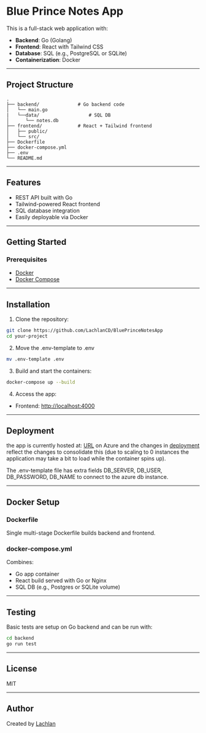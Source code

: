# Blue Prince Notes App

This is a full-stack web application with:

- **Backend**: Go (Golang)
- **Frontend**: React with Tailwind CSS
- **Database**: SQL (e.g., PostgreSQL or SQLite)
- **Containerization**: Docker

---

## Project Structure

```
.
├── backend/              # Go backend code
│   └── main.go
|   └──data/                  # SQL DB
│      └── notes.db
├── frontend/             # React + Tailwind frontend
│   ├── public/
│   └── src/
├── Dockerfile
├── docker-compose.yml
├── .env
└── README.md
```

---

##  Features

- REST API built with Go
- Tailwind-powered React frontend
- SQL database integration
- Easily deployable via Docker

---

## Getting Started

### Prerequisites

- [Docker](https://www.docker.com/)
- [Docker Compose](https://docs.docker.com/compose/)

---

## Installation

1. Clone the repository:

```bash
git clone https://github.com/LachlanCD/BluePrinceNotesApp
cd your-project
```

2. Move the .env-template to .env
```bash
mv .env-template .env
```

3. Build and start the containers:

```bash
docker-compose up --build
```

4. Access the app:

- Frontend: [http://localhost:4000](http://localhost:4000)


---
## Deployment

 the app is currently hosted at: [URL](https://blueprince.ashycoast-f2648366.australiaeast.azurecontainerapps.io/) on Azure and the changes in [deployment](https://github.com/LachlanCD/BluePrinceNotesApp/tree/deployment) reflect the changes to consolidate this (due to scaling to 0 instances the application may take a bit to load while the container spins up).

The .env-template file has extra fields DB_SERVER, DB_USER, DB_PASSWORD, DB_NAME to connect to the azure db instance.

---
## Docker Setup

### Dockerfile

Single multi-stage Dockerfile builds backend and frontend.

### docker-compose.yml

Combines:
- Go app container
- React build served with Go or Nginx
- SQL DB (e.g., Postgres or SQLite volume)

---

## Testing

Basic tests are setup on Go backend and can be run with:

```bash
cd backend
go run test
```

---

## License

MIT

---

## Author

Created by [Lachlan](https://github.com/LachlanCD)


